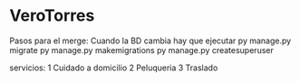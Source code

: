 # VeroTorres
Pasos para el merge:
Cuando la BD cambia hay que ejecutar
py manage.py migrate
py manage.py makemigrations
py manage.py createsuperuser


servicios: 
1 Cuidado a domicilio
2 Peluqueria
3 Traslado
